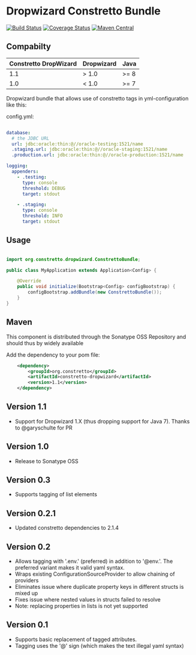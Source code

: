 Dropwizard Constretto Bundle
============================

[![Build Status](https://travis-ci.org/constretto/constretto-dropwizard.svg?branch=master)](https://travis-ci.org/constretto/constretto-dropwizard)
[![Coverage Status](https://img.shields.io/coveralls/constretto/constretto-dropwizard.svg?branch=master)](https://coveralls.io/r/constretto/constretto-dropwizard?branch=master)
[![Maven Central](https://maven-badges.herokuapp.com/maven-central/org.constretto/constretto-dropwizard/badge.svg)](https://maven-badges.herokuapp.com/maven-central/org.constretto/constretto-dropwizard)

Compabilty
----------

Constretto DropWizard | Dropwizard | Java 
--------------------- | ---------- | ---- 
1.1                   | > 1.0      | >= 8 
1.0                   | < 1.0      | >= 7 


Dropwizard bundle that allows use of constretto tags in yml-configuration like this:

config.yml:

```yaml

database:
  # the JDBC URL
  url: jdbc:oracle:thin:@//oracle-testing:1521/name
  .staging.url: jdbc:oracle:thin:@//oracle-staging:1521/name
  .production.url: jdbc:oracle:thin:@//oracle-production:1521/name

logging:
  appenders:
    - .testing:
      type: console
      threshold: DEBUG
      target: stdout

    - .staging:
      type: console
      threshold: INFO
      target: stdout

```

Usage
-----

```java

import org.constretto.dropwizard.ConstrettoBundle;

public class MyApplication extends Application<Config> {

    @Override
    public void initialize(Bootstrap<Config> configBootstrap) {
        configBootstrap.addBundle(new ConstrettoBundle());
    }
}
```

Maven
-----

This component is distributed through the Sonatype OSS Repository and should thus by widely available

Add the dependency to your pom file:

```xml
    <dependency>
        <groupId>org.constretto</groupId>
        <artifactId>constretto-dropwizard</artifactId>
        <version>1.1</version>
    </dependency>
```
Version 1.1
------------
 * Support for Dropwizard 1.X (thus dropping support for Java 7). Thanks to @garyschulte for PR

Version 1.0
-------------
 * Release to Sonatype OSS

Version 0.3
----------------
 * Supports tagging of list elements

Version 0.2.1
----------------
 * Updated constretto dependencies to 2.1.4

Version 0.2
----------------
 * Allows tagging with '.env.' (preferred) in addition to '@env.'. The preferred variant makes it valid yaml syntax.
 * Wraps existing ConfigurationSourceProvider to allow chaining of providers
 * Eliminates issue where duplicate property keys in different structs is mixed up
 * Fixes issue where nested values in structs failed to resolve
 * Note: replacing properties in lists is not yet supported

Version 0.1
----------------
 * Supports basic replacement of tagged attributes.
 * Tagging uses the '@' sign (which makes the text illegal yaml syntax)
